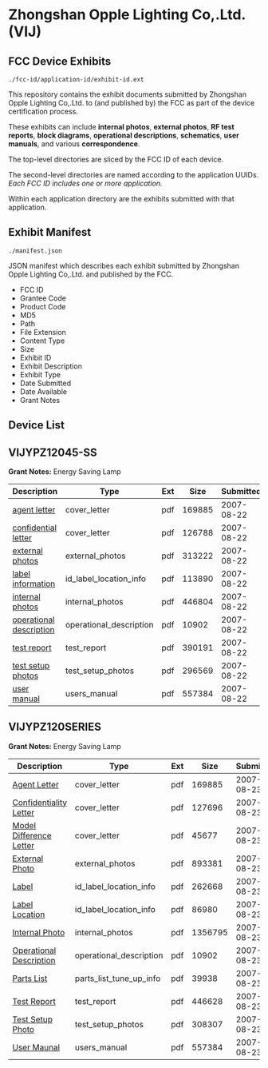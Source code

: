 # Zhongshan Opple Lighting Co,.Ltd. (VIJ)
## FCC Device Exhibits

```
./fcc-id/application-id/exhibit-id.ext
```

This repository contains the exhibit documents submitted by Zhongshan Opple Lighting Co,.Ltd. to (and published by) the FCC as part of the device certification process.

These exhibits can include **internal photos**, **external photos**, **RF test reports**, **block diagrams**, **operational descriptions**, **schematics**, **user manuals**, and various **correspondence**.

The top-level directories are sliced by the FCC ID of each device.

The second-level directories are named according to the application UUIDs. *Each FCC ID includes one or more application.*

Within each application directory are the exhibits submitted with that application. 

## Exhibit Manifest

```
./manifest.json
```

JSON manifest which describes each exhibit submitted by Zhongshan Opple Lighting Co,.Ltd. and published by the FCC.

- FCC ID
- Grantee Code
- Product Code
- MD5
- Path
- File Extension
- Content Type
- Size
- Exhibit ID
- Exhibit Description
- Exhibit Type
- Date Submitted
- Date Available
- Grant Notes

## Device List
## VIJYPZ12045-SS
**Grant Notes:** Energy Saving Lamp

| Description | Type | Ext | Size | Submitted | Available |
| ----------- | ---- | --- | ---- | --------- | --------- |
| [agent letter](VIJYPZ12045-SS/45581f18596add23671483c15ea9afa0/832611.pdf) | cover_letter | pdf | 169885 | 2007-08-22 | 2007-08-22 |
| [confidential letter](VIJYPZ12045-SS/45581f18596add23671483c15ea9afa0/832612.pdf) | cover_letter | pdf | 126788 | 2007-08-22 | 2007-08-22 |
| [external photos](VIJYPZ12045-SS/45581f18596add23671483c15ea9afa0/832613.pdf) | external_photos | pdf | 313222 | 2007-08-22 | 2007-08-22 |
| [label information](VIJYPZ12045-SS/45581f18596add23671483c15ea9afa0/832614.pdf) | id_label_location_info | pdf | 113890 | 2007-08-22 | 2007-08-22 |
| [internal photos](VIJYPZ12045-SS/45581f18596add23671483c15ea9afa0/832615.pdf) | internal_photos | pdf | 446804 | 2007-08-22 | 2007-08-22 |
| [operational description](VIJYPZ12045-SS/45581f18596add23671483c15ea9afa0/832616.pdf) | operational_description | pdf | 10902 | 2007-08-22 | 2007-08-22 |
| [test report](VIJYPZ12045-SS/45581f18596add23671483c15ea9afa0/832618.pdf) | test_report | pdf | 390191 | 2007-08-22 | 2007-08-22 |
| [test setup photos](VIJYPZ12045-SS/45581f18596add23671483c15ea9afa0/832619.pdf) | test_setup_photos | pdf | 296569 | 2007-08-22 | 2007-08-22 |
| [user manual](VIJYPZ12045-SS/45581f18596add23671483c15ea9afa0/832620.pdf) | users_manual | pdf | 557384 | 2007-08-22 | 2007-08-22 |
## VIJYPZ120SERIES
**Grant Notes:** Energy Saving Lamp

| Description | Type | Ext | Size | Submitted | Available |
| ----------- | ---- | --- | ---- | --------- | --------- |
| [Agent Letter](VIJYPZ120SERIES/2eafa7605e9d9a9ecd5031f51e5f5100/832611.pdf) | cover_letter | pdf | 169885 | 2007-08-23 | 2007-08-23 |
| [Confidentiality Letter](VIJYPZ120SERIES/2eafa7605e9d9a9ecd5031f51e5f5100/832896.pdf) | cover_letter | pdf | 127696 | 2007-08-23 | 2007-08-23 |
| [Model Difference Letter](VIJYPZ120SERIES/2eafa7605e9d9a9ecd5031f51e5f5100/832897.pdf) | cover_letter | pdf | 45677 | 2007-08-23 | 2007-08-23 |
| [External Photo](VIJYPZ120SERIES/2eafa7605e9d9a9ecd5031f51e5f5100/832898.pdf) | external_photos | pdf | 893381 | 2007-08-23 | 2007-08-23 |
| [Label](VIJYPZ120SERIES/2eafa7605e9d9a9ecd5031f51e5f5100/832899.pdf) | id_label_location_info | pdf | 262668 | 2007-08-23 | 2007-08-23 |
| [Label Location](VIJYPZ120SERIES/2eafa7605e9d9a9ecd5031f51e5f5100/832900.pdf) | id_label_location_info | pdf | 86980 | 2007-08-23 | 2007-08-23 |
| [Internal Photo](VIJYPZ120SERIES/2eafa7605e9d9a9ecd5031f51e5f5100/832901.pdf) | internal_photos | pdf | 1356795 | 2007-08-23 | 2007-08-23 |
| [Operational Description](VIJYPZ120SERIES/2eafa7605e9d9a9ecd5031f51e5f5100/832616.pdf) | operational_description | pdf | 10902 | 2007-08-23 | 2007-08-23 |
| [Parts List](VIJYPZ120SERIES/2eafa7605e9d9a9ecd5031f51e5f5100/832903.pdf) | parts_list_tune_up_info | pdf | 39938 | 2007-08-23 | 2007-08-23 |
| [Test Report](VIJYPZ120SERIES/2eafa7605e9d9a9ecd5031f51e5f5100/832905.pdf) | test_report | pdf | 446628 | 2007-08-23 | 2007-08-23 |
| [Test Setup Photo](VIJYPZ120SERIES/2eafa7605e9d9a9ecd5031f51e5f5100/832906.pdf) | test_setup_photos | pdf | 308307 | 2007-08-23 | 2007-08-23 |
| [User Maunal](VIJYPZ120SERIES/2eafa7605e9d9a9ecd5031f51e5f5100/832620.pdf) | users_manual | pdf | 557384 | 2007-08-23 | 2007-08-23 |
